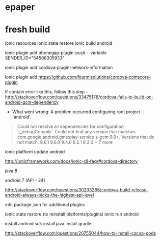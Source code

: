 # epaper

# fresh build
ionic resources
ionic state restore
ionic build android


ionic plugin add phonegap-plugin-push --variable SENDER_ID="54566305933"

ionic plugin add cordova-plugin-network-information

ionic plugin add https://github.com/fourmisolutions/cordova-comscore-plugin

If contain error like this, follow this step - http://stackoverflow.com/questions/33475178/cordova-fails-to-build-on-android-gcm-dependency
* What went wrong:
A problem occurred configuring root project 'android'.
> Could not resolve all dependencies for configuration ':_debugCompile'.
   > Could not find any version that matches com.google.android.gms:play-service
s-gcm:9.8+.
     Versions that do not match:
         9.6.1
         9.6.0
         9.4.0
         9.2.1
         9.2.0
         + 7 more
         
ionic platform update android

http://ionicframework.com/docs/ionic-cli-faq/#cordova-directory

java 8

android 7 (API - 24)

http://stackoverflow.com/questions/30203266/cordova-build-release-android-always-picks-the-highest-api-level

edit package.json for additional plugins

ionic state restore (to reinstall platforms/plugins)
ionic run android


install android sdk
install java
install gradle



http://stackoverflow.com/questions/20755044/how-to-install-cocoa-pods
